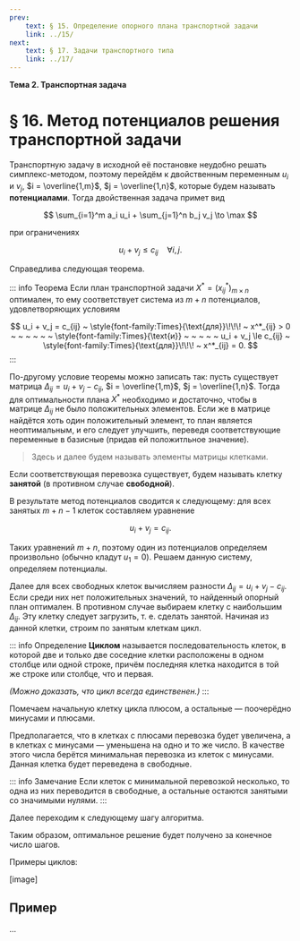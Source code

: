 ```yaml
---
prev:
    text: § 15. Определение опорного плана транспортной задачи
    link: ../15/
next:
    text: § 17. Задачи транспортного типа
    link: ../17/
---
```


**Тема 2. Транспортная задача**

# § 16. Метод потенциалов решения транспортной задачи

Транспортную задачу в исходной её постановке неудобно решать симплекс-методом, поэтому перейдём к двойственным переменным $u_i$ и $v_j$, $i = \overline{1,m}$, $j = \overline{1,n}$, которые будем называть **потенциалами**. Тогда двойственная задача примет вид

$$
\sum_{i=1}^m a_i u_i + \sum_{j=1}^n b_j v_j \to \max
$$

при ограничениях

$$
u_i + v_j \le c_{ij} ~ ~ ~ ~ \forall i,j.
$$

Справедлива следующая теорема.

::: info Теорема
Если план транспортной задачи $X^* = (x^*_{ij})_{m \times n}$ оптимален, то ему соответствует система из $m + n$ потенциалов, удовлетворяющих условиям

$$
u_i + v_j = c_{ij} ~ \style{font-family:Times}{\text{для}}\!\!\! ~ x^*_{ij} > 0 ~ ~ ~ ~ ~ ~ \style{font-family:Times}{\text{и}} ~ ~ ~ ~ ~ u_i + v_j \le c_{ij} ~ \style{font-family:Times}{\text{для}}\!\!\! ~ x^*_{ij} = 0.
$$
:::

По-другому условие теоремы можно записать так: пусть существует матрица $\Delta_{ij} = u_i + v_j - c_{ij}$, $i = \overline{1,m}$, $j = \overline{1,n}$. Тогда для оптимальности плана $X^*$ необходимо и достаточно, чтобы в матрице $\Delta_{ij}$ не было положительных элементов. Если же в матрице найдётся хоть один положительный элемент, то план является неоптимальным, и его следует улучшить, переведя соответствующие переменные в базисные (придав ей положитльное значение).

> Здесь и далее будем называть элементы матрицы клетками.

Если соответствующая перевозка существует, будем называть клетку **занятой** (в противном случае **свободной**).

В результате метод потенциалов сводится к следующему: для всех занятых $m + n - 1$ клеток составляем уравнение

$$
u_i + v_j = c_{ij}.
$$

Таких уравнений $m + n$, поэтому один из потенциалов определяем произвольно (обычно кладут $u_1 = 0$). Решаем данную систему, определяем потенциалы.

Далее для всех свободных клеток вычисляем разности $\Delta_{ij} = u_i + v_j - c_{ij}$. Если среди них нет положительных значений, то найденный опорный план оптимален. В противном случае выбираем клетку с наибольшим $\Delta_{ij}$. Эту клетку следует загрузить, т. е. сделать занятой. Начиная из данной клетки, строим по занятым клеткам цикл.

::: info Определение
**Циклом** называется последовательность клеток, в которой две и только две соседние клетки расположены в одном столбце или одной строке, причём последняя клетка находится в той же строке или столбце, что и первая.

*(Можно доказать, что цикл всегда единственен.)*
:::

Помечаем начальную клетку цикла плюсом, а остальные — поочерёдно минусами и плюсами.

Предполагается, что в клетках с плюсами перевозка будет увеличена, а в клетках с минусами — уменьшена на одно и то же число. В качестве этого числа берётся минимальная перевозка из клеток с минусами. Данная клетка будет переведена в свободные.

::: info Замечание
Если клеток с минимальной перевозкой несколько, то одна из них переводится в свободные, а остальные остаются занятыми со значимыми нулями.
:::

Далее переходим к следующему шагу алгоритма.

Таким образом, оптимальное решение будет получено за конечное число шагов.

Примеры циклов:

[image]

## Пример

...